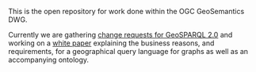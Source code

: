 This is the open repository for work done within the OGC GeoSemantics DWG. 

Currently we are gathering [change requests for GeoSPARQL 2.0](http://ogc.standardstracker.org/requestlist.cgi?quicksearch=geosparql) and working on a [white paper](whitepaper-ideas.md) explaining the business reasons, and requirements, for a geographical query language for graphs as well as an accompanying ontology. 
